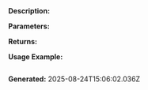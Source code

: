 
## 

**Description:** 

**Parameters:**


**Returns:** 

**Usage Example:**
```typescript

```

**Generated:** 2025-08-24T15:06:02.036Z
